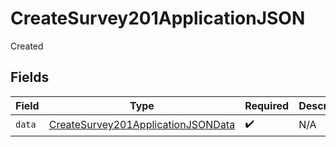 # CreateSurvey201ApplicationJSON

Created


## Fields

| Field                                                                                               | Type                                                                                                | Required                                                                                            | Description                                                                                         |
| --------------------------------------------------------------------------------------------------- | --------------------------------------------------------------------------------------------------- | --------------------------------------------------------------------------------------------------- | --------------------------------------------------------------------------------------------------- |
| `data`                                                                                              | [CreateSurvey201ApplicationJSONData](../../models/operations/CreateSurvey201ApplicationJSONData.md) | :heavy_check_mark:                                                                                  | N/A                                                                                                 |